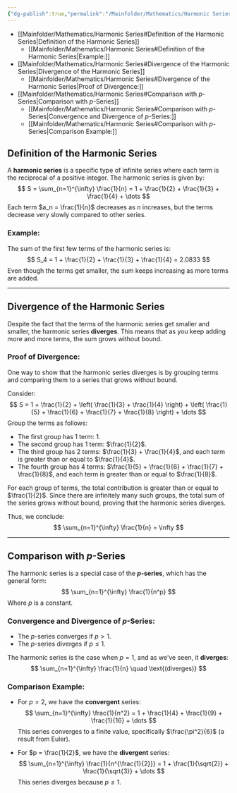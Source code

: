 ```yaml
---
{"dg-publish":true,"permalink":"/Mainfolder/Mathematics/Harmonic Series/"}
---
```


- [[Mainfolder/Mathematics/Harmonic Series#Definition of the Harmonic Series\|Definition of the Harmonic Series]]
	- [[Mainfolder/Mathematics/Harmonic Series#Definition of the Harmonic Series\|Example:]]
- [[Mainfolder/Mathematics/Harmonic Series#Divergence of the Harmonic Series\|Divergence of the Harmonic Series]]
	- [[Mainfolder/Mathematics/Harmonic Series#Divergence of the Harmonic Series\|Proof of Divergence:]]
- [[Mainfolder/Mathematics/Harmonic Series#Comparison with $p$-Series\|Comparison with $p$-Series]]
	- [[Mainfolder/Mathematics/Harmonic Series#Comparison with $p$-Series\|Convergence and Divergence of $p$-Series:]]
	- [[Mainfolder/Mathematics/Harmonic Series#Comparison with $p$-Series\|Comparison Example:]]

## Definition of the Harmonic Series

A **harmonic series** is a specific type of infinite series where each term is the reciprocal of a positive integer. The harmonic series is given by:
$$
S = \sum_{n=1}^{\infty} \frac{1}{n} = 1 + \frac{1}{2} + \frac{1}{3} + \frac{1}{4} + \dots
$$
Each term $a_n = \frac{1}{n}$ decreases as $n$ increases, but the terms decrease very slowly compared to other series.

### Example:
The sum of the first few terms of the harmonic series is:
$$
S_4 = 1 + \frac{1}{2} + \frac{1}{3} + \frac{1}{4} = 2.0833
$$
Even though the terms get smaller, the sum keeps increasing as more terms are added.

---

## Divergence of the Harmonic Series

Despite the fact that the terms of the harmonic series get smaller and smaller, the harmonic series **diverges**. This means that as you keep adding more and more terms, the sum grows without bound.

### Proof of Divergence:

One way to show that the harmonic series diverges is by grouping terms and comparing them to a series that grows without bound.

Consider:
$$
S = 1 + \frac{1}{2} + \left( \frac{1}{3} + \frac{1}{4} \right) + \left( \frac{1}{5} + \frac{1}{6} + \frac{1}{7} + \frac{1}{8} \right) + \dots
$$
Group the terms as follows:
- The first group has 1 term: $1$.
- The second group has 1 term: $\frac{1}{2}$.
- The third group has 2 terms: $\frac{1}{3} + \frac{1}{4}$, and each term is greater than or equal to $\frac{1}{4}$.
- The fourth group has 4 terms: $\frac{1}{5} + \frac{1}{6} + \frac{1}{7} + \frac{1}{8}$, and each term is greater than or equal to $\frac{1}{8}$.

For each group of terms, the total contribution is greater than or equal to $\frac{1}{2}$. Since there are infinitely many such groups, the total sum of the series grows without bound, proving that the harmonic series diverges.

Thus, we conclude:
$$
\sum_{n=1}^{\infty} \frac{1}{n} = \infty
$$

---

## Comparison with $p$-Series

The harmonic series is a special case of the **$p$-series**, which has the general form:
$$
\sum_{n=1}^{\infty} \frac{1}{n^p}
$$
Where $p$ is a constant.

### Convergence and Divergence of $p$-Series:
- The $p$-series converges if $p > 1$.
- The $p$-series diverges if $p \leq 1$.

The harmonic series is the case when $p = 1$, and as we’ve seen, it **diverges**:
$$
\sum_{n=1}^{\infty} \frac{1}{n} \quad \text{(diverges)}
$$

### Comparison Example:
- For $p = 2$, we have the **convergent** series:
$$
\sum_{n=1}^{\infty} \frac{1}{n^2} = 1 + \frac{1}{4} + \frac{1}{9} + \frac{1}{16} + \dots
$$
This series converges to a finite value, specifically $\frac{\pi^2}{6}$ (a result from Euler).

- For $p = \frac{1}{2}$, we have the **divergent** series:
$$
\sum_{n=1}^{\infty} \frac{1}{n^{\frac{1}{2}}} = 1 + \frac{1}{\sqrt{2}} + \frac{1}{\sqrt{3}} + \dots
$$
This series diverges because $p \leq 1$.
